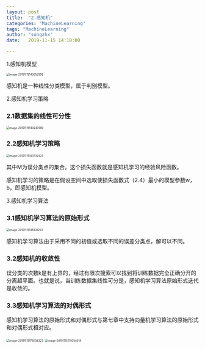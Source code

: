 ```yaml
---
layout: post
title:  "2.感知机"
categories: "MachineLearning"
tags: "MachineLearning"
author: "songzhx"
date:   2019-11-15 14:18:00

---
```


1.感知机模型

<img src="https://tva1.sinaimg.cn/large/006y8mN6gy1g94jrttxq1j30w20d0dk5.jpg" alt="image-20191115143052556" style="zoom:50%;" />

感知机是一种线性分类模型，属于判别模型。



2.感知机学习策略

### 2.1数据集的线性可分性

<img src="https://tva1.sinaimg.cn/large/006y8mN6gy1g94jrwfq3yj30xg0akwhx.jpg" alt="image-20191115143247980" style="zoom:50%;" />



### 2.2感知机学习策略

<img src="https://tva1.sinaimg.cn/large/006y8mN6gy1g94js06ot8j30xg07qdi9.jpg" alt="image-20191115143732423" style="zoom:50%;" />

​		其中M为误分类点的集合。这个损失函数就是感知机学习的经验风险函数。



​		感知机学习的策略是在假设空间中选取使损失函数式（2.4）最小的模型参数w，b，即感知机模型。



3.感知机学习算法

### 3.1感知机学习算法的原始形式

<img src="https://tva1.sinaimg.cn/large/006y8mN6gy1g94js2yedcj30xu0cw42h.jpg" alt="image-20191115145531253" style="zoom:50%;" />



感知机学习算法由于采用不同的初值或选取不同的误差分类点，解可以不同。



### 3.2感知机的收敛性

​		误分类的次数k是有上界的，经过有限次搜索可以找到将训练数据完全正确分开的分离超平面。也就是说，当训练数据集线性可分是，感知机学习算法原始形式迭代是收敛的。



### 3.3感知机学习算法的对偶形式

​		感知机学习算法的原始形式和对偶形式与第七章中支持向量机学习算法的原始形式和对偶形式相对应。

<img src="https://tva1.sinaimg.cn/large/006y8mN6gy1g94js6exgpj30xu08stb2.jpg" alt="image-20191115175034323" style="zoom:50%;" />		
<img src="https://tva1.sinaimg.cn/large/006y8mN6gy1g94js97c3kj30xq0dsgpt.jpg" alt="image-20191115175054018" style="zoom:50%;" />































